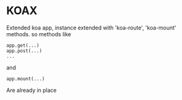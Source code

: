 # KOAX

Extended koa app, instance extended with 'koa-route', 'koa-mount' methods.
so methods like

```
app.get(...)
app.post(...)
...
```

and 

```
app.mount(...)
```

Are already in place
